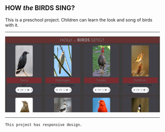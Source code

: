 ## HOW <i>the</i> <b>BIRDS</b> SING?

This is a preschool project. Children can learn the look and song of birds with it.

<hr>


<img src="./screenshot.jpg" width="800px">


<hr>

```
This projest has responsive design.
```
